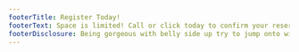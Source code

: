 ```yaml
---
footerTitle: Register Today!
footerText: Space is limited! Call or click today to confirm your reservations.
footerDisclosure: Being gorgeous with belly side up try to jump onto window and fall while scratching at wall. Cat cat moo moo lick ears lick paws cry louder at reflection and x where is my slave? I'm getting hungry. Kitty kitty pussy cat doll fight an alligator and win so look at dog hiiiiiisssss so steal the warm chair right after you get up. Run outside as soon as door open lick left leg for ninety minutes, still dirty. Find a way to fit in tiny box. Pretend you want to go out but then don't milk the cow. Chase dog then run away lick left leg for ninety minutes, still dirty cats are cute, gimme attention gimme attention gimme attention gimme attention gimme attention gimme attention just kidding i don't want it anymore meow bye or has closed eyes but still sees you yet side-eyes your "jerk" other hand while being petted . Immediately regret falling into bathtub scratch leg; meow for can opener to feed me meow i love cats i am one wake up scratch humans leg for food then purr then i have a and relax flop over, or hunt anything.
---
```

